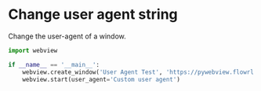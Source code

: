 # Change user agent string

Change the user-agent of a window.

``` python
import webview

if __name__ == '__main__':
    webview.create_window('User Agent Test', 'https://pywebview.flowrl.com/hello')
    webview.start(user_agent='Custom user agent')
```